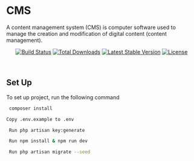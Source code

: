 # CMS
A content management system (CMS) is computer software used to manage the creation and modification of digital content (content management).
<br>
<p align="center">
<a href="https://travis-ci.org/laravel/framework"><img src="https://travis-ci.org/laravel/framework.svg" alt="Build Status"></a>
<a href="https://packagist.org/packages/laravel/framework"><img src="https://img.shields.io/packagist/dt/laravel/framework" alt="Total Downloads"></a>
<a href="https://packagist.org/packages/laravel/framework"><img src="https://img.shields.io/packagist/v/laravel/framework" alt="Latest Stable Version"></a>
<a href="https://packagist.org/packages/laravel/framework"><img src="https://img.shields.io/packagist/l/laravel/framework" alt="License"></a>
</p>
 <br>

## Set Up

To set up project, run the following command

```bash
 composer install
```
```bash
Copy .env.example to .env
```
```bash
 Run php artisan key:generate
```
```bash
 Run npm install & npm run dev
```
```bash
 Run php artisan migrate --seed
```

